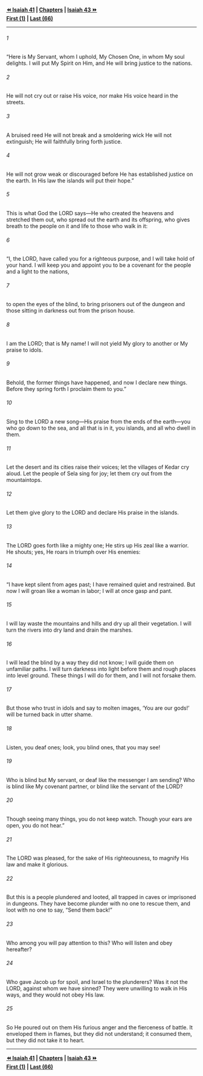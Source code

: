   
**[⏪ Isaiah 41](./Isaiah%2041.md) | [Chapters](./_index.md) | [Isaiah 43 ⏩](./Isaiah%2043.md)**  
**[First (1)](./Isaiah%201.md) | [Last (66)](./Isaiah%2066.md)**  
  
---  
  
###### 1  
“Here is My Servant, whom I uphold, My Chosen One, in whom My soul delights. I will put My Spirit on Him, and He will bring justice to the nations.  
  
###### 2  
He will not cry out or raise His voice, nor make His voice heard in the streets.  
  
###### 3  
A bruised reed He will not break and a smoldering wick He will not extinguish; He will faithfully bring forth justice.  
  
###### 4  
He will not grow weak or discouraged before He has established justice on the earth. In His law the islands will put their hope.”  
  
###### 5  
This is what God the LORD says—He who created the heavens and stretched them out, who spread out the earth and its offspring, who gives breath to the people on it and life to those who walk in it:  
  
###### 6  
“I, the LORD, have called you for a righteous purpose, and I will take hold of your hand. I will keep you and appoint you to be a covenant for the people and a light to the nations,  
  
###### 7  
to open the eyes of the blind, to bring prisoners out of the dungeon and those sitting in darkness out from the prison house.  
  
###### 8  
I am the LORD; that is My name! I will not yield My glory to another or My praise to idols.  
  
###### 9  
Behold, the former things have happened, and now I declare new things. Before they spring forth I proclaim them to you.”  
  
###### 10  
Sing to the LORD a new song—His praise from the ends of the earth—you who go down to the sea, and all that is in it, you islands, and all who dwell in them.  
  
###### 11  
Let the desert and its cities raise their voices; let the villages of Kedar cry aloud. Let the people of Sela sing for joy; let them cry out from the mountaintops.  
  
###### 12  
Let them give glory to the LORD and declare His praise in the islands.  
  
###### 13  
The LORD goes forth like a mighty one; He stirs up His zeal like a warrior. He shouts; yes, He roars in triumph over His enemies:  
  
###### 14  
“I have kept silent from ages past; I have remained quiet and restrained. But now I will groan like a woman in labor; I will at once gasp and pant.  
  
###### 15  
I will lay waste the mountains and hills and dry up all their vegetation. I will turn the rivers into dry land and drain the marshes.  
  
###### 16  
I will lead the blind by a way they did not know; I will guide them on unfamiliar paths. I will turn darkness into light before them and rough places into level ground. These things I will do for them, and I will not forsake them.  
  
###### 17  
But those who trust in idols and say to molten images, ‘You are our gods!’ will be turned back in utter shame.  
  
###### 18  
Listen, you deaf ones; look, you blind ones, that you may see!  
  
###### 19  
Who is blind but My servant, or deaf like the messenger I am sending? Who is blind like My covenant partner, or blind like the servant of the LORD?  
  
###### 20  
Though seeing many things, you do not keep watch. Though your ears are open, you do not hear.”  
  
###### 21  
The LORD was pleased, for the sake of His righteousness, to magnify His law and make it glorious.  
  
###### 22  
But this is a people plundered and looted, all trapped in caves or imprisoned in dungeons. They have become plunder with no one to rescue them, and loot with no one to say, “Send them back!”  
  
###### 23  
Who among you will pay attention to this? Who will listen and obey hereafter?  
  
###### 24  
Who gave Jacob up for spoil, and Israel to the plunderers? Was it not the LORD, against whom we have sinned? They were unwilling to walk in His ways, and they would not obey His law.  
  
###### 25  
So He poured out on them His furious anger and the fierceness of battle. It enveloped them in flames, but they did not understand; it consumed them, but they did not take it to heart.  
  
  
---  
  
**[⏪ Isaiah 41](./Isaiah%2041.md) | [Chapters](./_index.md) | [Isaiah 43 ⏩](./Isaiah%2043.md)**  
**[First (1)](./Isaiah%201.md) | [Last (66)](./Isaiah%2066.md)**  
  
